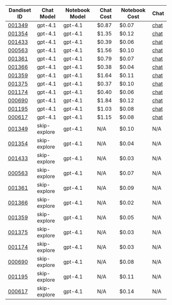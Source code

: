 | Dandiset ID | Chat Model | Notebook Model | Chat Cost | Notebook Cost | Chat |
|------------|------------|----------------|-----------|---------------|------|
| [001349](https://github.com/dandi-ai-notebooks/dandi-ai-notebooks-5/blob/main/notebooks/dandisets/001349/0.250520.1729/4befc0a1/gpt-4.1/h-2/notebook.ipynb) | gpt-4.1 | gpt-4.1 | $0.87 | $0.07 | [chat](https://dandi-ai-notebooks.github.io/dandiset-explorer/chat?dandisetId=001349&dandisetVersion=0.250520.1729&chatId=4befc0a18914642a190ce4e68047fc8c0b7321d1) | [comparison](https://github.com/dandi-ai-notebooks/dandi-ai-notebooks-5/blob/main/notebook_comparisons/dandisets/001349/0.250520.1729/4befc0a1/gpt-4.1/h-2/comparison_with_skip_explore.txt) |
| [001354](https://github.com/dandi-ai-notebooks/dandi-ai-notebooks-5/blob/main/notebooks/dandisets/001354/0.250312.0036/1b55f1ff/gpt-4.1/h-2/notebook.ipynb) | gpt-4.1 | gpt-4.1 | $1.35 | $0.12 | [chat](https://dandi-ai-notebooks.github.io/dandiset-explorer/chat?dandisetId=001354&dandisetVersion=0.250312.0036&chatId=1b55f1ffc7caac28284d1914869055ee48e2ff2e) | [comparison](https://github.com/dandi-ai-notebooks/dandi-ai-notebooks-5/blob/main/notebook_comparisons/dandisets/001354/0.250312.0036/1b55f1ff/gpt-4.1/h-2/comparison_with_skip_explore.txt) |
| [001433](https://github.com/dandi-ai-notebooks/dandi-ai-notebooks-5/blob/main/notebooks/dandisets/001433/0.250507.2356/6e10365d/gpt-4.1/h-2/notebook.ipynb) | gpt-4.1 | gpt-4.1 | $0.39 | $0.06 | [chat](https://dandi-ai-notebooks.github.io/dandiset-explorer/chat?dandisetId=001433&dandisetVersion=0.250507.2356&chatId=6e10365d8ae3a08f0b42b768b49f27e4867111ee) | [comparison](https://github.com/dandi-ai-notebooks/dandi-ai-notebooks-5/blob/main/notebook_comparisons/dandisets/001433/0.250507.2356/6e10365d/gpt-4.1/h-2/comparison_with_skip_explore.txt) |
| [000563](https://github.com/dandi-ai-notebooks/dandi-ai-notebooks-5/blob/main/notebooks/dandisets/000563/0.250311.2145/57dc3608/gpt-4.1/h-2/notebook.ipynb) | gpt-4.1 | gpt-4.1 | $1.56 | $0.10 | [chat](https://dandi-ai-notebooks.github.io/dandiset-explorer/chat?dandisetId=000563&dandisetVersion=0.250311.2145&chatId=57dc3608c92c02a718fce268d39f51a012286ded) | [comparison](https://github.com/dandi-ai-notebooks/dandi-ai-notebooks-5/blob/main/notebook_comparisons/dandisets/000563/0.250311.2145/57dc3608/gpt-4.1/h-2/comparison_with_skip_explore.txt) |
| [001361](https://github.com/dandi-ai-notebooks/dandi-ai-notebooks-5/blob/main/notebooks/dandisets/001361/0.250406.0045/d36c4584/gpt-4.1/h-2/notebook.ipynb) | gpt-4.1 | gpt-4.1 | $0.79 | $0.07 | [chat](https://dandi-ai-notebooks.github.io/dandiset-explorer/chat?dandisetId=001361&dandisetVersion=0.250406.0045&chatId=d36c45846a750d0a5c3b85d4f6e0f95f91a2d922) | [comparison](https://github.com/dandi-ai-notebooks/dandi-ai-notebooks-5/blob/main/notebook_comparisons/dandisets/001361/0.250406.0045/d36c4584/gpt-4.1/h-2/comparison_with_skip_explore.txt) |
| [001366](https://github.com/dandi-ai-notebooks/dandi-ai-notebooks-5/blob/main/notebooks/dandisets/001366/0.250324.1603/e83e5f10/gpt-4.1/h-2/notebook.ipynb) | gpt-4.1 | gpt-4.1 | $0.38 | $0.04 | [chat](https://dandi-ai-notebooks.github.io/dandiset-explorer/chat?dandisetId=001366&dandisetVersion=0.250324.1603&chatId=e83e5f1045ccfe5f278935fc866d4de2cf23adcd) | [comparison](https://github.com/dandi-ai-notebooks/dandi-ai-notebooks-5/blob/main/notebook_comparisons/dandisets/001366/0.250324.1603/e83e5f10/gpt-4.1/h-2/comparison_with_skip_explore.txt) |
| [001359](https://github.com/dandi-ai-notebooks/dandi-ai-notebooks-5/blob/main/notebooks/dandisets/001359/0.250401.1603/38566171/gpt-4.1/h-2/notebook.ipynb) | gpt-4.1 | gpt-4.1 | $1.64 | $0.11 | [chat](https://dandi-ai-notebooks.github.io/dandiset-explorer/chat?dandisetId=001359&dandisetVersion=0.250401.1603&chatId=38566171206fa29239cf454865e741770433d98d) | [comparison](https://github.com/dandi-ai-notebooks/dandi-ai-notebooks-5/blob/main/notebook_comparisons/dandisets/001359/0.250401.1603/38566171/gpt-4.1/h-2/comparison_with_skip_explore.txt) |
| [001375](https://github.com/dandi-ai-notebooks/dandi-ai-notebooks-5/blob/main/notebooks/dandisets/001375/0.250406.1855/b9d830b7/gpt-4.1/h-2/notebook.ipynb) | gpt-4.1 | gpt-4.1 | $0.37 | $0.10 | [chat](https://dandi-ai-notebooks.github.io/dandiset-explorer/chat?dandisetId=001375&dandisetVersion=0.250406.1855&chatId=b9d830b7038c8f2b609b5498cf779b7866a60d17) | [comparison](https://github.com/dandi-ai-notebooks/dandi-ai-notebooks-5/blob/main/notebook_comparisons/dandisets/001375/0.250406.1855/b9d830b7/gpt-4.1/h-2/comparison_with_skip_explore.txt) |
| [001174](https://github.com/dandi-ai-notebooks/dandi-ai-notebooks-5/blob/main/notebooks/dandisets/001174/0.250331.2218/553b9186/gpt-4.1/h-2/notebook.ipynb) | gpt-4.1 | gpt-4.1 | $0.40 | $0.06 | [chat](https://dandi-ai-notebooks.github.io/dandiset-explorer/chat?dandisetId=001174&dandisetVersion=0.250331.2218&chatId=553b9186b1844d6fa99166d5aa46c55c9346f070) | [comparison](https://github.com/dandi-ai-notebooks/dandi-ai-notebooks-5/blob/main/notebook_comparisons/dandisets/001174/0.250331.2218/553b9186/gpt-4.1/h-2/comparison_with_skip_explore.txt) |
| [000690](https://github.com/dandi-ai-notebooks/dandi-ai-notebooks-5/blob/main/notebooks/dandisets/000690/0.250326.0015/78e86504/gpt-4.1/h-2/notebook.ipynb) | gpt-4.1 | gpt-4.1 | $1.84 | $0.12 | [chat](https://dandi-ai-notebooks.github.io/dandiset-explorer/chat?dandisetId=000690&dandisetVersion=0.250326.0015&chatId=78e86504e7a8d48d31764b0b585d8bd318a87695) | [comparison](https://github.com/dandi-ai-notebooks/dandi-ai-notebooks-5/blob/main/notebook_comparisons/dandisets/000690/0.250326.0015/78e86504/gpt-4.1/h-2/comparison_with_skip_explore.txt) |
| [001195](https://github.com/dandi-ai-notebooks/dandi-ai-notebooks-5/blob/main/notebooks/dandisets/001195/0.250408.1733/cd3c6c58/gpt-4.1/h-2/notebook.ipynb) | gpt-4.1 | gpt-4.1 | $1.03 | $0.08 | [chat](https://dandi-ai-notebooks.github.io/dandiset-explorer/chat?dandisetId=001195&dandisetVersion=0.250408.1733&chatId=cd3c6c58c8e1bc62f2223e9eed98507c1c3f4d3e) | [comparison](https://github.com/dandi-ai-notebooks/dandi-ai-notebooks-5/blob/main/notebook_comparisons/dandisets/001195/0.250408.1733/cd3c6c58/gpt-4.1/h-2/comparison_with_skip_explore.txt) |
| [000617](https://github.com/dandi-ai-notebooks/dandi-ai-notebooks-5/blob/main/notebooks/dandisets/000617/0.250312.0130/d69e75e7/gpt-4.1/h-2/notebook.ipynb) | gpt-4.1 | gpt-4.1 | $1.15 | $0.08 | [chat](https://dandi-ai-notebooks.github.io/dandiset-explorer/chat?dandisetId=000617&dandisetVersion=0.250312.0130&chatId=d69e75e79b89a61c03d814ece9f55e4bfc45ed56) | [comparison](https://github.com/dandi-ai-notebooks/dandi-ai-notebooks-5/blob/main/notebook_comparisons/dandisets/000617/0.250312.0130/d69e75e7/gpt-4.1/h-2/comparison_with_skip_explore.txt) |
| [001349](https://github.com/dandi-ai-notebooks/dandi-ai-notebooks-5/blob/main/notebooks/dandisets/001349/0.250520.1729/skip-explore/gpt-4.1/h-2/notebook.ipynb) | skip-explore | gpt-4.1 | N/A | $0.10 | N/A | N/A |
| [001354](https://github.com/dandi-ai-notebooks/dandi-ai-notebooks-5/blob/main/notebooks/dandisets/001354/0.250312.0036/skip-explore/gpt-4.1/h-2/notebook.ipynb) | skip-explore | gpt-4.1 | N/A | $0.04 | N/A | N/A |
| [001433](https://github.com/dandi-ai-notebooks/dandi-ai-notebooks-5/blob/main/notebooks/dandisets/001433/0.250507.2356/skip-explore/gpt-4.1/h-2/notebook.ipynb) | skip-explore | gpt-4.1 | N/A | $0.03 | N/A | N/A |
| [000563](https://github.com/dandi-ai-notebooks/dandi-ai-notebooks-5/blob/main/notebooks/dandisets/000563/0.250311.2145/skip-explore/gpt-4.1/h-2/notebook.ipynb) | skip-explore | gpt-4.1 | N/A | $0.07 | N/A | N/A |
| [001361](https://github.com/dandi-ai-notebooks/dandi-ai-notebooks-5/blob/main/notebooks/dandisets/001361/0.250406.0045/skip-explore/gpt-4.1/h-2/notebook.ipynb) | skip-explore | gpt-4.1 | N/A | $0.09 | N/A | N/A |
| [001366](https://github.com/dandi-ai-notebooks/dandi-ai-notebooks-5/blob/main/notebooks/dandisets/001366/0.250324.1603/skip-explore/gpt-4.1/h-2/notebook.ipynb) | skip-explore | gpt-4.1 | N/A | $0.02 | N/A | N/A |
| [001359](https://github.com/dandi-ai-notebooks/dandi-ai-notebooks-5/blob/main/notebooks/dandisets/001359/0.250401.1603/skip-explore/gpt-4.1/h-2/notebook.ipynb) | skip-explore | gpt-4.1 | N/A | $0.05 | N/A | N/A |
| [001375](https://github.com/dandi-ai-notebooks/dandi-ai-notebooks-5/blob/main/notebooks/dandisets/001375/0.250406.1855/skip-explore/gpt-4.1/h-2/notebook.ipynb) | skip-explore | gpt-4.1 | N/A | $0.03 | N/A | N/A |
| [001174](https://github.com/dandi-ai-notebooks/dandi-ai-notebooks-5/blob/main/notebooks/dandisets/001174/0.250331.2218/skip-explore/gpt-4.1/h-2/notebook.ipynb) | skip-explore | gpt-4.1 | N/A | $0.03 | N/A | N/A |
| [000690](https://github.com/dandi-ai-notebooks/dandi-ai-notebooks-5/blob/main/notebooks/dandisets/000690/0.250326.0015/skip-explore/gpt-4.1/h-2/notebook.ipynb) | skip-explore | gpt-4.1 | N/A | $0.08 | N/A | N/A |
| [001195](https://github.com/dandi-ai-notebooks/dandi-ai-notebooks-5/blob/main/notebooks/dandisets/001195/0.250408.1733/skip-explore/gpt-4.1/h-2/notebook.ipynb) | skip-explore | gpt-4.1 | N/A | $0.11 | N/A | N/A |
| [000617](https://github.com/dandi-ai-notebooks/dandi-ai-notebooks-5/blob/main/notebooks/dandisets/000617/0.250311.1615/skip-explore/gpt-4.1/h-2/notebook.ipynb) | skip-explore | gpt-4.1 | N/A | $0.14 | N/A | N/A |
